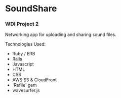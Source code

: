 # SoundShare
### WDI Project 2

Networking app for uploading and sharing sound files.

Technologies Used:
- Ruby / ERB
- Rails
- Javascript
- HTML
- CSS
- AWS S3 & CloudFront
- 'Refile' gem
- wavesurfer.js
